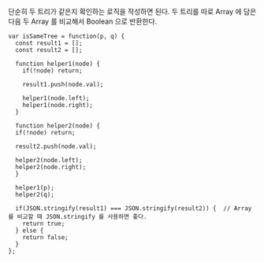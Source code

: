 단순히 두 트리가 같은지 확인하는 로직을 작성하면 된다.
두 트리를 따로 Array 에 담은 다음 두 Array 를 비교해서 Boolean 으로 반환한다.

```
var isSameTree = function(p, q) {
  const result1 = [];
  const result2 = [];
    
  function helper1(node) {
    if(!node) return;
    
    result1.push(node.val);
    
    helper1(node.left);
    helper1(node.right);
  }
  
  function helper2(node) {
  if(!node) return;

  result2.push(node.val);

  helper2(node.left);
  helper2(node.right);
  }
  
  helper1(p);
  helper2(q);
  
  if(JSON.stringify(result1) === JSON.stringify(result2)) {  // Array 를 비교할 때 JSON.stringify 를 사용하면 좋다.
    return true;
  } else {
    return false;
  }
};
```

